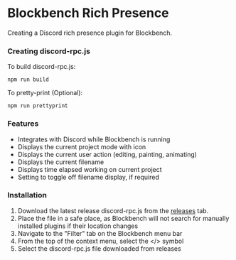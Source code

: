 

# Blockbench Rich Presence

Creating a Discord rich presence plugin for Blockbench.

### Creating discord-rpc.js

To build discord-rpc.js:
```
npm run build
```
To pretty-print (Optional):
```
npm run prettyprint
```

### Features

* Integrates with Discord while Blockbench is running
* Displays the current project mode with icon
* Displays the current user action (editing, painting, animating)
* Displays the current filename
* Displays time elapsed working on current project
* Setting to toggle off filename display, if required

### Installation
1. Download the latest release discord-rpc.js from the [releases](https://github.com/Kas-tle/blockbench-rich-presence/releases) tab.
2. Place the file in a safe place, as Blockbench will not search for manually installed plugins if their location changes
3. Navigate to the "Filter" tab on the Blockbench menu bar
4. From the top of the context menu, select the </> symbol
5. Select the discord-rpc.js file downloaded from releases
